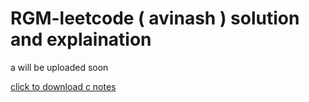 # RGM-leetcode ( avinash ) solution and explaination

a will be uploaded soon

<a href="./C-Notes.pdf" download>click to download c notes</a>
